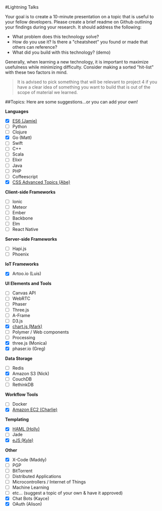 #Lightning Talks

Your goal is to create a 10-minute presentation on a topic that is useful to your fellow developers. Please create a brief readme on Github outlining your findings during your research. It should address the following:

- What problem does this technology solve?
- How do you use it? Is there a "cheatsheet" you found or made that others can reference?
- What did you build with this technology? (demo)

Generally, when learning a new technology, it is important to maximize usefulness while minimizing difficulty. Consider making a sorted "hit-list" with these two factors in mind.

>It is advised to pick something that will be relevant to project 4 if you have a clear idea of something you want to build that is out of the scope of material we learned.

##Topics:
Here are some suggestions...or you can add your own!

**Languages**

- [x] [ES6 (Jamie)](https://github.com/jscovern/lightning_talk_es6)
- [ ] Python
- [ ] Clojure
- [x] Go (Matt)
- [ ] Swift
- [ ] C++
- [ ] Scala
- [ ] Elixir
- [ ] Java
- [ ] PHP
- [ ] Coffeescript
- [x] [CSS Advanced Topics (Abe)](https://github.com/CASTELONE/css-Lighting-Talk)

**Client-side Frameworks**

- [ ] Ionic
- [ ] Meteor
- [ ] Ember
- [ ] Backbone
- [ ] Elm
- [ ] React Native

**Server-side Frameworks**

- [ ] Hapi.js
- [ ] Phoenix

**IoT Frameworks**

- [x] Artoo.io (Luis)

**UI Elements and Tools**

- [ ] Canvas API
- [ ] WebRTC
- [ ] Phaser
- [ ] Three.js
- [ ] A-Frame
- [ ] D3.js
- [x] [chart.js (Mark)](https://github.com/markjohnson303/Chart.js-Lightning-Talk)
- [ ] Polymer / Web components
- [ ] Processing
- [x] three.js (Monica)
- [x] phaser.io (Greg)

**Data Storage**

- [ ] Redis
- [x] Amazon S3 (Nick)
- [ ] CouchDB
- [ ] RethinkDB

**Workflow Tools**

- [ ] Docker
- [x] [Amazon EC2 (Charlie)](https://github.com/fishcharlie/AmazonWebServicesEC2)

**Templating**

- [x] [HAML (Holly)](https://github.com/thayer11/HAML)
- [ ] Jade
- [x] [eJS (Kyle)](https://github.com/hockey2249/lightning-talk-repo)

**Other**

- [x] X-Code (Maddy)
- [ ] PGP
- [ ] BitTorrent
- [ ] Distributed Applications
- [ ] Microcontrollers / Internet of Things
- [ ] Machine Learning
- [ ] etc... (suggest a topic of your own & have it approved)
- [x] Chat Bots (Kayce)
- [x] OAuth (Alison)

